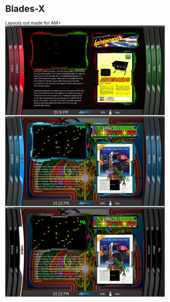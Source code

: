 # Blades-X
Layouts out made for AM+
             ![image alt](https://github.com/Tankman3737/Blades-X/blob/11235e8c9c7bd40a269f0837835b2bcab300d740/Red-Green.png)
                   ![image alt](    https://github.com/Tankman3737/Blades-X/blob/a0b24a306093cdfc7f17534a89f9a18ce5e84c7f/Blue-blue.png)
         ![image alt]( https://github.com/Tankman3737/Blades-X/blob/2d4193380acbd447dbd3ab059bf10cc105436f04/Black-white.png)
